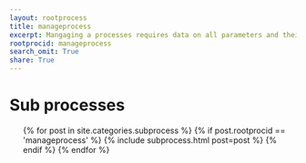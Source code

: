 ```yaml
---
layout: rootprocess
title: manageprocess
excerpt: Mangaging a processes requires data on all parameters and their type and default values
rootprocid: manageprocess
search_omit: True
share: True
---
```

<h1 class='foot-description'>Sub processes</h1>
<ul class='post-list'>
{% for post in site.categories.subprocess %}
 {% if post.rootprocid == 'manageprocess' %}
   {% include subprocess.html post=post %}
 {% endif %}
{% endfor %}
</ul>
